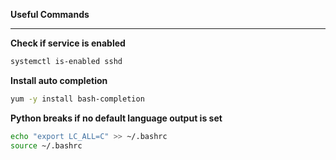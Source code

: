 **Useful Commands**

---

**Check if service is enabled**
```bash
systemctl is-enabled sshd
```

**Install auto completion**
```bash
yum -y install bash-completion
```

**Python breaks if no default language output is set**
```bash
echo "export LC_ALL=C" >> ~/.bashrc
source ~/.bashrc
```
